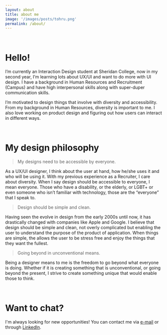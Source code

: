```yaml
---
layout: about
title: about me
image: '/images/posts/tohru.png'
permalink: /about/
---
```


<br>
<h1>Hello!</h1>

I’m currently an Interaction Design student at Sheridan College, now in my second year, I’m learning lots about UX/UI and want to do more with UI design. I have a background in Human Resources and Recruitment (Campus) and have high interpersonal skills along with super-duper communication skills.

I’m motivated to design things that involve with diversity and accessibility. From my background in Human Resources, diversity is important to me. I also love working on product design and figuring out how users can interact in different ways.

<br>
<h1>My design philosophy</h1>

> My designs need to be accessible by everyone.

As a UX/UI designer, I think about the user at hand, how he/she uses it and who will be using it. With my previous experience as a Recruiter, I care about diversity. When I say design should be accessible to everyone, I mean everyone. Those who have a disability, or the elderly, or LGBT+ or even someone who isn’t familiar with technology, those are the “everyone” that I speak to.

> Design should be simple and clean.

Having seen the evolve in design from the early 2000s until now, it has drastically changed with companies like Apple and Google. I believe that design should be simple and clean, not overly complicated but enabling the user to understand the purpose of the product of application. When things are simple, the allows the user to be stress free and enjoy the things that they want the fullest.

> Going beyond in unconventional means.

Being a designer means to me is the freedom to go beyond what everyone is doing. Whether if it is creating something that is unconventional, or going beyond the present, I strive to create something unique that would enable those to think.

<br>
<h1>Want to chat?</h1>
I'm always looking for new opportunities! You can contact me via <a href="mailto:hello@wilsontruong.com?Subject=Hello!" target="_top">e-mail</a> or through <a href="https://www.linkedin.com/in/wiltruong/">LinkedIn</a>.

<br><br>
